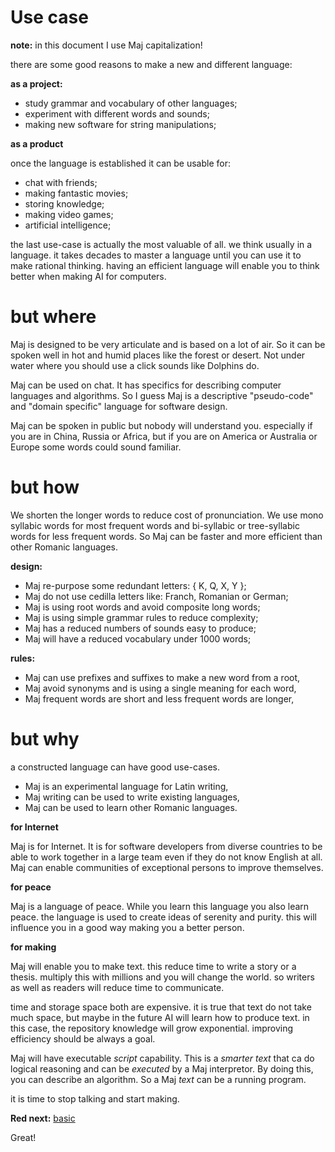 # Use case

**note:** in this document I use Maj capitalization!

there are some good reasons to make a new and different language:

**as a project:**

* study grammar and vocabulary of other languages;
* experiment with different words and sounds;
* making new software for string manipulations;

**as a product**

once the language is established it can be usable for:

* chat with friends;
* making fantastic movies;
* storing knowledge;
* making video games;
* artificial intelligence;

the last use-case is actually the most valuable of all. we think usually in a language. it takes decades to master a language until you can use it to make rational thinking. having an efficient language will enable you to think better when making AI for computers.

# but where

Maj is designed to be very articulate and is based on a lot of air. So it can be spoken well in hot and humid places like the forest or desert. Not under water where you should use a click sounds like Dolphins do. 

Maj can be used on chat. It has specifics for describing computer languages and algorithms. So I guess Maj is a descriptive "pseudo-code" and "domain specific" language for software design. 

Maj can be spoken in public but nobody will understand you. especially if you are in China, Russia or Africa, but if you are on America or Australia or Europe some words could sound familiar.

# but how

We shorten the longer words to reduce cost of pronunciation. We use mono syllabic words for most frequent words and bi-syllabic or tree-syllabic words for less frequent words. So Maj can be faster and more efficient than other Romanic languages. 

**design:**

* Maj re-purpose some redundant letters: { K, Q, X, Y };
* Maj do not use cedilla letters like: Franch, Romanian or German;
* Maj is using root words and avoid composite long words;
* Maj is using simple grammar rules to reduce complexity;
* Maj has a reduced numbers of sounds easy to produce;
* Maj will have a reduced vocabulary under 1000 words;

**rules:**

* Maj can use prefixes and suffixes to make a new word from a root,
* Maj avoid synonyms and is using a single meaning for each word,
* Maj frequent words are short and less frequent words are longer,

# but why

a constructed language can have good use-cases.

* Maj is an experimental language for Latin writing,
* Maj writing can be used to write existing languages,
* Maj can be used to learn other Romanic languages.

**for Internet**

Maj is for Internet. It is for software developers from diverse countries to be able to work together in a large team even if they do not know English at all. Maj can enable communities of exceptional persons to improve themselves.

**for peace**

Maj is a language of peace. While you learn this language you also learn peace. the language is used to create ideas of serenity and purity. this will influence you in a good way making you a better person.

**for making**

Maj will enable you to make text. this reduce time to write a story or a thesis. multiply this with millions and you will change the world. so writers as well as readers will reduce time to communicate.

time and storage space both are expensive. it is true that text do not take much space, but maybe in the future AI will learn how to produce text. in this case, the repository knowledge will grow exponential. improving efficiency should be always a goal.

Maj will have executable _script_ capability. This is a _smarter text_ that ca do logical reasoning and can be _executed_ by a Maj interpretor. By doing this, you can describe an algorithm. So a Maj _text_ can be a running program.

it is time to stop talking and start making.

**Red next:** [basic](basic.md)

Great!

